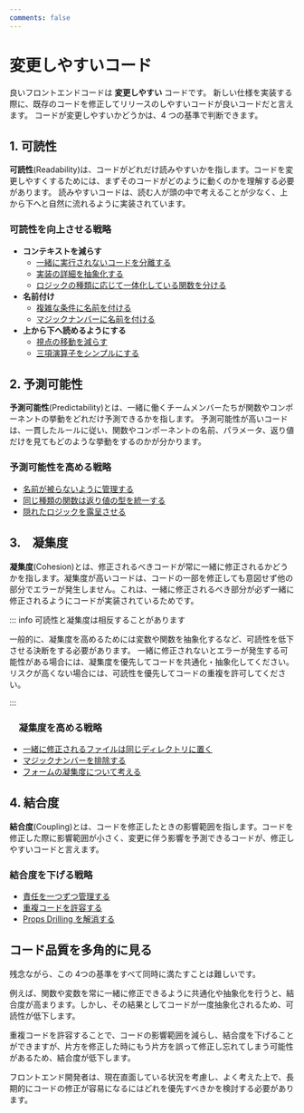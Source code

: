 ```yaml
---
comments: false
---
```


# 変更しやすいコード

良いフロントエンドコードは **変更しやすい** コードです。
新しい仕様を実装する際に、既存のコードを修正してリリースのしやすいコードが良いコードだと言えます。
コードが変更しやすいかどうかは、4 つの基準で判断できます。

## 1. 可読性

**可読性**(Readability)は、コードがどれだけ読みやすいかを指します。コードを変更しやすくするためには、まずそのコードがどのように動くのかを理解する必要があります。
読みやすいコードは、読む人が頭の中で考えることが少なく、上から下へと自然に流れるように実装されています。

### 可読性を向上させる戦略

- **コンテキストを減らす**
  - [一緒に実行されないコードを分離する](./examples/submit-button.md)
  - [実装の詳細を抽象化する](./examples/login-start-page.md)
  - [ロジックの種類に応じて一体化している関数を分ける](./examples/use-page-state-readability.md)
- **名前付け**
  - [複雑な条件に名前を付ける](./examples/condition-name.md)
  - [マジックナンバーに名前を付ける](./examples/magic-number-readability.md)
- **上から下へ読めるようにする**
  - [視点の移動を減らす](./examples/user-policy.md)
  - [三項演算子をシンプルにする](./examples/ternary-operator.md)

## 2. 予測可能性

**予測可能性**(Predictability)とは、一緒に働くチームメンバーたちが関数やコンポーネントの挙動をどれだけ予測できるかを指します。
予測可能性が高いコードは、一貫したルールに従い、関数やコンポーネントの名前、パラメータ、返り値だけを見てもどのような挙動をするのかが分かります。

### 予測可能性を高める戦略

- [名前が被らないように管理する](./examples/http.md)
- [同じ種類の関数は返り値の型を統一する](./examples/use-user.md)
- [隠れたロジックを露呈させる](./examples/hidden-logic.md)

## 3.　凝集度

**凝集度**(Cohesion)とは、修正されるべきコードが常に一緒に修正されるかどうかを指します。凝集度が高いコードは、コードの一部を修正しても意図せず他の部分でエラーが発生しません。これは、一緒に修正されるべき部分が必ず一緒に修正されるようにコードが実装されているためです。

::: info 可読性と凝集度は相反することがあります

一般的に、凝集度を高めるためには変数や関数を抽象化するなど、可読性を低下させる決断をする必要があります。
一緒に修正されないとエラーが発生する可能性がある場合には、凝集度を優先してコードを共通化・抽象化してください。
リスクが高くない場合には、可読性を優先してコードの重複を許可してください。

:::

### 　凝集度を高める戦略

- [一緒に修正されるファイルは同じディレクトリに置く](./examples/code-directory.md)
- [マジックナンバーを排除する](./examples/magic-number-cohesion.md)
- [フォームの凝集度について考える](./examples/form-fields.md)

## 4. 結合度

**結合度**(Coupling)とは、コードを修正したときの影響範囲を指します。コードを修正した際に影響範囲が小さく、変更に伴う影響を予測できるコードが、修正しやすいコードと言えます。

### 結合度を下げる戦略

- [責任を一つずつ管理する](./examples/use-page-state-coupling.md)
- [重複コードを許容する](./examples/use-bottom-sheet.md)
- [Props Drilling を解消する](./examples/item-edit-modal.md)

## コード品質を多角的に見る

残念ながら、この 4つの基準をすべて同時に満たすことは難しいです。

例えば、関数や変数を常に一緒に修正できるように共通化や抽象化を行うと、結合度が高まります。しかし、その結果としてコードが一度抽象化されるため、可読性が低下します。

重複コードを許容することで、コードの影響範囲を減らし、結合度を下げることができますが、片方を修正した時にもう片方を誤って修正し忘れてしまう可能性があるため、結合度が低下します。

フロントエンド開発者は、現在直面している状況を考慮し、よく考えた上で、長期的にコードの修正が容易になるにはどれを優先すべきかを検討する必要があります。
